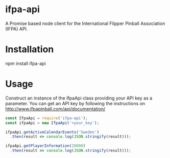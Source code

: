 ifpa-api
========

A Promise based node client for the International Flipper Pinball Association (IFPA) API.

Installation
============

npm install ifpa-api

Usage
=====

Construct an instance of the IfpaApi class providing your API key as a parameter. You can get an API key by following the instructions on http://www.ifpapinball.com/api/documentation/

```javascript
const IfpaApi = require('ifpa-api');
const ifpaApi = new IfpaApi('<your_key');

ifpaApi.getActiveCalendarEvents('Sweden')
  .then(result => console.log(JSON.stringify(result)));

ifpaApi.getPlayerInformation(20000)
  .then(result => console.log(JSON.stringify(result)));

```
